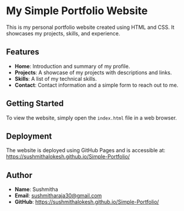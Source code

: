 # My Simple Portfolio Website

This is my personal portfolio website created using HTML and CSS. It showcases my projects, skills, and experience. 

## Features

- **Home**: Introduction and summary of my profile.
- **Projects**: A showcase of my projects with descriptions and links.
- **Skills**: A list of my technical skills.
- **Contact**: Contact information and a simple form to reach out to me.

## Getting Started

To view the website, simply open the `index.html` file in a web browser.

## Deployment

The website is deployed using GitHub Pages and is accessible at:
https://sushmithalokesh.github.io/Simple-Portfolio/

## Author

- **Name**: Sushmitha
- **Email**: sushmitharaja30@gmail.com
- **GitHub**: https://sushmithalokesh.github.io/Simple-Portfolio/

